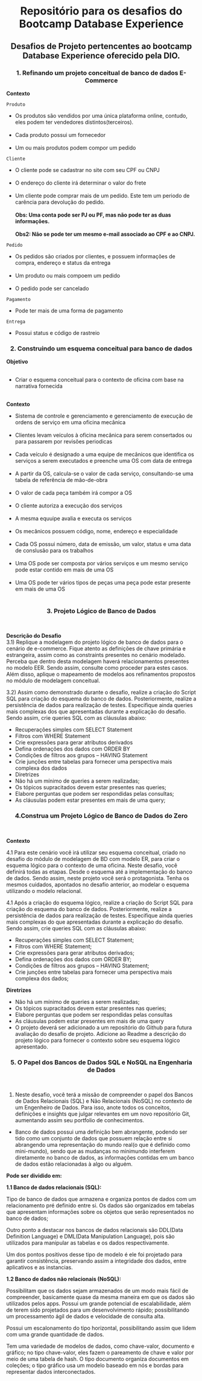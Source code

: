 <h1 align="center"> Repositório para os desafios do Bootcamp Database Experience</h1>

<h2 align="center">Desafios de Projeto pertencentes ao bootcamp Database Experience oferecido pela DIO.</h2>

<h3 align="center">1. Refinando um projeto conceitual de banco de dados E-Commerce </h3>
 
**Contexto**

 `Produto` <br />
* Os produtos são vendidos por uma única plataforma online, contudo, eles podem ter vendedores distintos(terceiros).<br /><br />
* Cada produto possui um fornecedor<br /><br />
* Um ou mais produtos podem compor um pedido

`Cliente`<br />
* O cliente pode se cadastrar no site com seu CPF ou CNPJ<br /><br />
* O endereço do cliente irá determinar o valor do frete<br /><br />
* Um cliente pode comprar mais de um pedido. Este tem um periodo de carência para devolução do pedido. <br /><br />
**Obs: Uma conta pode ser PJ ou PF, mas não pode ter as duas informações. <br /><br />
Obs2: Não se pode ter um mesmo e-mail associado ao CPF e ao CNPJ.**

`Pedido`<br />
* Os pedidos são criados por clientes, e possuem informações de compra, endereço e status da entrega<br /><br />
* Um produto ou mais compoem um pedido<br /><br />
* O pedido pode ser cancelado

`Pagamento`<br />
* Pode ter mais de uma forma de pagamento

`Entrega `<br />
* Possui status e código de rastreio

<h3 align="center"> 2. Construindo um esquema conceitual para banco de dados </h3>

**Objetivo**<br /><br />
* Criar o esquema conceitual para o contexto de oficina com base na narrativa fornecida<br /><br />

**Contexto**

* Sistema de controle e gerenciamento e gerenciamento de execução de ordens de serviço em uma oficina mecânica<br /><br />
* Clientes levam veículos à oficina mecânica para serem consertados ou para passarem por revisões periodicas<br /><br />
* Cada veículo é designado a uma equipe de mecânicos que identifica os serviços a serem executados e preenche uma OS com data de entrega<br /><br />
* A partir da OS, calcula-se o valor de cada serviço, consultando-se uma tabela de referência de mão-de-obra<br /><br />
* O valor de cada peça também irá compor a OS <br /><br />
* O cliente autoriza a execução dos serviços<br /><br />
* A mesma equuipe avalia e executa os serviços<br /><br />
* Os mecânicos possuem código, nome, endereço e especialidade<br /><br />
* Cada OS possui número, data de emissão, um valor, status e uma data de conslusão para os trabalhos<br /><br />
* Uma OS pode ser composta por vários serviços e um mesmo serviço pode estar contido em mais de uma OS<br /><br />
* Uma OS pode ter vários tipos de peças uma peça pode estar presente em mais de uma OS<br /><br />

<h3 align="center">3. Projeto Lógico de Banco de Dados</h3><br />

**Descrição do Desafio**<br />
3.1) Replique a modelagem do projeto lógico de banco de dados para o cenário de e-commerce. Fique atento as definições de chave primária e estrangeira, assim como as constraints presentes no cenário modelado. Perceba que dentro desta modelagem haverá relacionamentos presentes no modelo EER. Sendo assim, consulte como proceder para estes casos. Além disso, aplique o mapeamento de modelos aos refinamentos propostos no módulo de modelagem conceitual.<br />

3.2) Assim como demonstrado durante o desafio, realize a criação do Script SQL para criação do esquema do banco de dados. Posteriormente, realize a persistência de dados para realização de testes. Especifique ainda queries mais complexas dos que apresentadas durante a explicação do desafio. Sendo assim, crie queries SQL com as cláusulas abaixo:<br />

* Recuperações simples com SELECT Statement<br />
* Filtros com WHERE Statement<br />
* Crie expressões para gerar atributos derivados<br />
* Defina ordenações dos dados com ORDER BY<br />
* Condições de filtros aos grupos – HAVING Statement<br />
* Crie junções entre tabelas para fornecer uma perspectiva mais complexa dos dados<br />
* Diretrizes<br />
* Não há um mínimo de queries a serem realizadas;<br />
* Os tópicos supracitados devem estar presentes nas queries;<br />
* Elabore perguntas que podem ser respondidas pelas consultas;<br />
* As cláusulas podem estar presentes em mais de uma query;<br />

<h3 align="center"> 4.Construa um Projeto Lógico de Banco de Dados do Zero</h3><br />

**Contexto**

4.1 Para este cenário você irá utilizar seu esquema conceitual, criado no desafio do módulo de modelagem de BD com modelo ER, para criar o esquema lógico para o contexto de uma oficina. Neste desafio, você definirá todas as etapas. Desde o esquema até a implementação do banco de dados. Sendo assim, neste projeto você será o protagonista. Tenha os mesmos cuidados, apontados no desafio anterior, ao modelar o esquema utilizando o modelo relacional.<br />

4.1 Após a criação do esquema lógico, realize a criação do Script SQL para criação do esquema do banco de dados. Posteriormente, realize a persistência de dados para realização de testes. Especifique ainda queries mais complexas do que apresentadas durante a explicação do desafio. Sendo assim, crie queries SQL com as cláusulas abaixo:<br />

* Recuperações simples com SELECT Statement;<br />
* Filtros com WHERE Statement;<br />
* Crie expressões para gerar atributos derivados;<br />
* Defina ordenações dos dados com ORDER BY;<br />
* Condições de filtros aos grupos – HAVING Statement;<br />
* Crie junções entre tabelas para fornecer uma perspectiva mais complexa dos dados;<br />

**Diretrizes**

* Não há um mínimo de queries a serem realizadas;<br />
* Os tópicos supracitados devem estar presentes nas queries;<br />
* Elabore perguntas que podem ser respondidas pelas consultas<br />
* As cláusulas podem estar presentes em mais de uma query<br />
* O projeto deverá ser adicionado a um repositório do Github para futura avaliação do desafio de projeto. Adicione ao Readme a descrição do projeto lógico para fornecer o contexto sobre seu esquema lógico apresentado.

<h3 align="center"> 5. O Papel dos Bancos de Dados SQL e NoSQL na Engenharia de Dados</h3><br />

1) Neste desafio, você terá a missão de compreender o papel dos Bancos de Dados Relacionais (SQL) e Não Relacionais (NoSQL) no contexto de um Engenheiro de Dados. Para isso, anote todos os conceitos, definições e insights que julgar relevantes em um novo repositório Git, aumentando assim seu portfolio de conhecimentos.<br />

* Banco de dados possui uma definição bem abrangente, podendo ser tido como um conjunto de dados que possuem relação entre si abrangendo uma representação do mundo real(o que é definido como mini-mundo), sendo que as mudanças no minimundo interferem diretamente no banco de dados, as informações contidas em um banco de dados estão relacionadas à algo ou alguém. <br />

**Pode ser dividido em:**<br />

**1.1 Banco de dados relacionais (SQL):**<br />

Tipo de banco de dados que armazena e organiza pontos de dados com um relacionamento pré definido entre si. Os dados são organizados em tabelas que apresentam informações sobre os objetos que serão representados no banco de dados; <br />

Outro ponto a destacar nos bancos de dados relacionais são DDL(Data Definition Language) e DML(Data Manipulation Language), pois são utilizados para manipular as tabelas e os dados respectivamente. <br />

Um dos pontos positivos desse tipo de modelo é ele foi projetado para garantir consistência, preservando assim a integridade dos dados, entre aplicativos e as instancias. <br />

**1.2 Banco de dados não relacionais (NoSQL):**<br />

Possibilitam que os dados sejam armazenados de um modo mais fácil de compreender, basicamente quase da mesma maneira em que os dados são utilizados pelos apps. Possui um grande potencial de escalabilidade, além de terem sido projetados para um desenvolvimento rápido; possibilitando um processamento ágil de dados e velocidade de consulta alta. <br />

Possui um escalonamento do tipo horizontal, possibilitando assim que lidem com uma grande quantidade de dados.<br /> 

Tem uma variedade de modelos de dados, como chave-valor, documento e gráfico; no tipo chave-valor, eles fazem o pareamento de chave e valor por meio de uma tabela de hash. O tipo documento organiza documentos em coleções; o tipo gráfico  usa um modelo baseado em nós e bordas para representar dados interconectados.<br />


